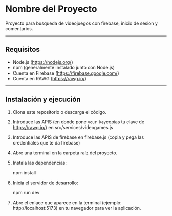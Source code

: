 # Nombre del Proyecto

Proyecto para busqueda de videojuegos con firebase, inicio de sesion y comentarios. 

---

## Requisitos

- Node.js (https://nodejs.org/)  
- npm (generalmente instalado junto con Node.js)  
- Cuenta en Firebase (https://firebase.google.com/)
- Cuenta en RAWG (https://rawg.io/)

---

## Instalación y ejecución

1. Clona este repositorio o descarga el código.

2. Introduce las APIS (en donde pone `your key`copias tu clave de https://rawg.io/) en src/services/videogames.js 

3. Introduce las APIS de firebase en firebase.js (copia y pega las credentiales que te da firebase)

4. Abre una terminal en la carpeta raíz del proyecto.

5. Instala las dependencias:

   npm install

6. Inicia el servidor de desarrollo:

   npm run dev

7. Abre el enlace que aparece en la terminal (ejemplo: http://localhost:5173) en tu navegador para ver la aplicación.
